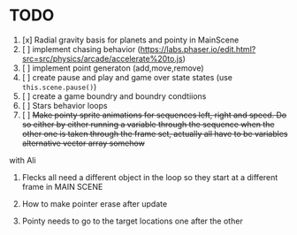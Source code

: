 # TODO

1. [x] Radial gravity basis for planets and pointy in MainScene
2. [ ] implement chasing behavior (https://labs.phaser.io/edit.html?src=src/physics/arcade/accelerate%20to.js)
3. [ ] implement point generaton (add,move,remove)
4. [ ] create pause and play and game over state states (use `this.scene.pause()`)
5. [ ] create a game boundry and boundry condtiions
6. [ ] Stars behavior loops
7. [ ] ~~Make pointy sprite animations for sequences left, right and speed. Do so either by either running a variable through the sequence when the other one is taken through the frame set, actually all have to be variables alternative vector array somehow~~


with Ali

1) Flecks all need a different object in the loop so they start at a different frame in MAIN SCENE

2) How to make pointer erase after update

3) Pointy needs to go to the target locations one after the other
